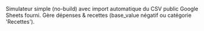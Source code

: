 Simulateur simple (no-build) avec import automatique du CSV public Google Sheets fourni. Gère dépenses & recettes (base_value négatif ou catégorie 'Recettes').